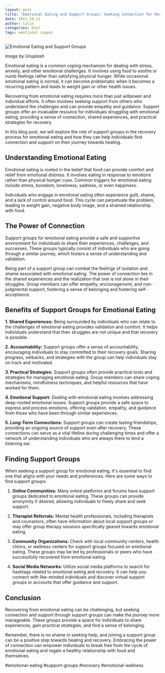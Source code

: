 ```yaml
---
layout: post
title: "Emotional Eating and Support Groups: Seeking Connection for Recovery"
date: 2023-10-11
author: Colin
categories: Diet
tags: emotional suppor
---
```


![Emotional Eating and Support Groups](https://source.unsplash.com/1600x900/?emotional-eating)

*Image by Unsplash*

Emotional eating is a common coping mechanism for dealing with stress, anxiety, and other emotional challenges. It involves using food to soothe or numb feelings rather than satisfying physical hunger. While occasional emotional eating is normal, it can become problematic when it becomes a recurring pattern and leads to weight gain or other health issues.

Recovering from emotional eating requires more than just willpower and individual efforts. It often involves seeking support from others who understand the challenges and can provide empathy and guidance. Support groups offer an invaluable resource for individuals struggling with emotional eating, providing a sense of connection, shared experiences, and practical strategies for recovery.

In this blog post, we will explore the role of support groups in the recovery process for emotional eating and how they can help individuals find connection and support on their journey towards healing.

## Understanding Emotional Eating

Emotional eating is rooted in the belief that food can provide comfort and relief from emotional distress. It involves eating in response to emotions rather than physical hunger cues. Common triggers for emotional eating include stress, boredom, loneliness, sadness, or even happiness.

Individuals who engage in emotional eating often experience guilt, shame, and a lack of control around food. This cycle can perpetuate the problem, leading to weight gain, negative body image, and a strained relationship with food.

## The Power of Connection

Support groups for emotional eating provide a safe and supportive environment for individuals to share their experiences, challenges, and successes. These groups typically consist of individuals who are going through a similar journey, which fosters a sense of understanding and validation.

Being part of a support group can combat the feelings of isolation and shame associated with emotional eating. The power of connection lies in the shared experiences and the realization that one is not alone in their struggles. Group members can offer empathy, encouragement, and non-judgmental support, fostering a sense of belonging and fostering self-acceptance.

## Benefits of Support Groups for Emotional Eating

**1. Shared Experiences:** Being surrounded by individuals who can relate to the challenges of emotional eating provides validation and comfort. It helps individuals understand that their struggles are not unique and that recovery is possible.

**2. Accountability:** Support groups offer a sense of accountability, encouraging individuals to stay committed to their recovery goals. Sharing progress, setbacks, and strategies with the group can help individuals stay on track and motivated.

**3. Practical Strategies:** Support groups often provide practical tools and strategies for managing emotional eating. Group members can share coping mechanisms, mindfulness techniques, and helpful resources that have worked for them.

**4. Emotional Support:** Dealing with emotional eating involves addressing deep-rooted emotional issues. Support groups provide a safe space to express and process emotions, offering validation, empathy, and guidance from those who have been through similar experiences.

**5. Long-Term Connections:** Support groups can create lasting friendships, providing an ongoing source of support even after recovery. These connections can serve as a vital lifeline during challenging times and offer a network of understanding individuals who are always there to lend a listening ear.

## Finding Support Groups

When seeking a support group for emotional eating, it's essential to find one that aligns with your needs and preferences. Here are some ways to find support groups:

1. **Online Communities:** Many online platforms and forums have support groups dedicated to emotional eating. These groups can provide anonymity if desired, allowing individuals to freely share and seek support.

2. **Therapist Referrals:** Mental health professionals, including therapists and counselors, often have information about local support groups or may offer group therapy sessions specifically geared towards emotional eating.

3. **Community Organizations:** Check with local community centers, health clinics, or wellness centers for support groups focused on emotional eating. These groups may be led by professionals or peers who have successfully recovered from emotional eating.

4. **Social Media Networks:** Utilize social media platforms to search for hashtags related to emotional eating and recovery. It can help you connect with like-minded individuals and discover virtual support groups or accounts that offer guidance and support.

## Conclusion

Recovering from emotional eating can be challenging, but seeking connection and support through support groups can make the journey more manageable. These groups provide a space for individuals to share experiences, gain practical strategies, and find a sense of belonging.

Remember, there is no shame in seeking help, and joining a support group can be a positive step towards healing and recovery. Embracing the power of connection can empower individuals to break free from the cycle of emotional eating and regain a healthy relationship with food and themselves.

#emotional-eating #support-groups #recovery #emotional-wellness